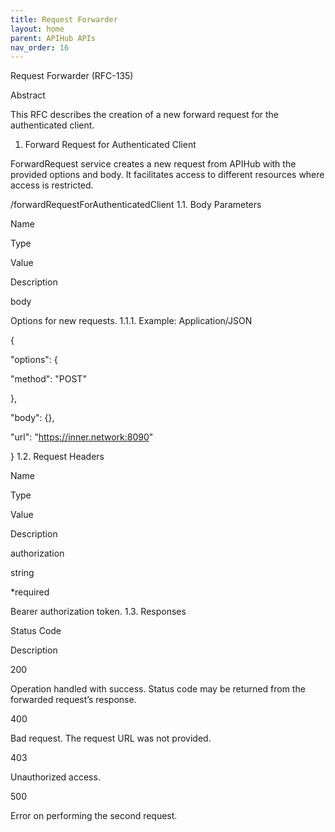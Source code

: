 ```yaml
---
title: Request Forwarder 
layout: home
parent: APIHub APIs
nav_order: 16
---
```


Request Forwarder (RFC-135)

Abstract

This RFC describes the creation of a new forward request for the authenticated client.
1. Forward Request for Authenticated Client

ForwardRequest service creates a new request from APIHub with the provided options and body. It facilitates access to different resources where access is restricted.

	

/forwardRequestForAuthenticatedClient
1.1. Body Parameters

Name
	

Type
	

Value
	

Description

body
	

	

	

Options for new requests.
1.1.1. Example: Application/JSON

{

 "options": {

   "method": "POST"

 },

 "body": {},

 "url": "https://inner.network:8090"

}
1.2. Request Headers

Name
	

Type
	

Value
	

Description

authorization
	

string
	

*required
	

Bearer authorization token.
1.3. Responses

Status Code
	

Description

200
	

Operation handled with success. Status code may be returned from the forwarded request’s response.

400
	

Bad request. The request URL was not provided.

403
	

Unauthorized access.

500
	

Error on performing the second request.

